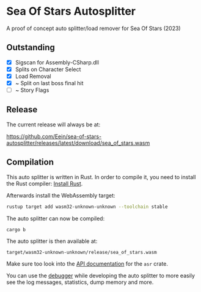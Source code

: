 # Sea Of Stars Autosplitter

A proof of concept auto splitter/load remover for Sea Of Stars (2023)

## Outstanding

- [x] Sigscan for Assembly-CSharp.dll
- [x] Splits on Character Select
- [x] Load Removal
- [x] ~ Split on last boss final hit
- [ ] ~ Story Flags

## Release

The current release will always be at:

https://github.com/Eein/sea-of-stars-autosplitter/releases/latest/download/sea_of_stars.wasm

## Compilation

This auto splitter is written in Rust. In order to compile it, you need to
install the Rust compiler: [Install Rust](https://www.rust-lang.org/tools/install).

Afterwards install the WebAssembly target:
```sh
rustup target add wasm32-unknown-unknown --toolchain stable
```

The auto splitter can now be compiled:
```sh
cargo b
```

The auto splitter is then available at:
```
target/wasm32-unknown-unknown/release/sea_of_stars.wasm
```

Make sure too look into the [API documentation](https://livesplit.org/asr/asr/) for the `asr` crate.

You can use the [debugger](https://github.com/CryZe/asr-debugger) while
developing the auto splitter to more easily see the log messages, statistics,
dump memory and more.
